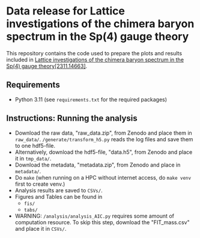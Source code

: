 # Data release for Lattice investigations of the chimera baryon spectrum in the Sp(4) gauge theory

This repository contains the code used to prepare the plots and results included in [Lattice investigations of the chimera baryon spectrum in the Sp(4) gauge theory[2311.14663]](https://arxiv.org/abs/2311.14663).

## Requirements
- Python 3.11 (see `requirements.txt` for the required packages)

## Instructions: Running the analysis

- Download the raw data, "raw_data.zip", from Zenodo and place them in `raw_data/`. `/generate/transform_h5.py` reads the log files and save them to one hdf5-file.
- Alternatively, download the hdf5-file, "data.h5", from Zenodo and place it in `tmp_data/`.
- Download the metadata, "metadata.zip", from Zenodo and place in `metadata/`.
- Do `make` (when running on a HPC without internet access, do `make venv` first to create venv.)
- Analysis results are saved to `CSVs/`.
- Figures and Tables can be found in
    - `fis/`
    - `tabs/`
- WARNING: `/analysis/analysis_AIC.py` requires some amount of computation resource. To skip this step, download the "FIT_mass.csv" and place it in `CSVs/`.

